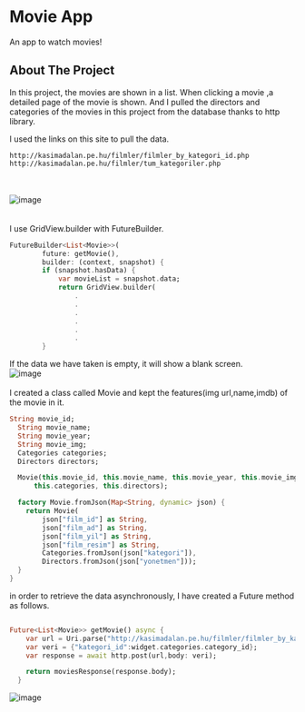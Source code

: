 # Movie App 

An app to watch movies!

## About The Project

In this project, the movies are shown in a list. When clicking a movie ,a detailed page of the movie is shown. And I pulled the directors and categories of the movies in this project from the database thanks to http library. <br>

I used the links on this site to pull the data.
```
http://kasimadalan.pe.hu/filmler/filmler_by_kategori_id.php
http://kasimadalan.pe.hu/filmler/tum_kategoriler.php
```

<br> <br>
![image](https://user-images.githubusercontent.com/79968953/159549558-e09aca9a-73e3-456c-afbd-87a28512f16b.png) <br>
 <br> <br>
I use GridView.builder with FutureBuilder. <br>
```dart
FutureBuilder<List<Movie>>(
        future: getMovie(),
        builder: (context, snapshot) {
        if (snapshot.hasData) {
            var movieList = snapshot.data;
            return GridView.builder(
                .
                .
                .
                .
                .
                .
        }
```

If the data we have taken is empty, it will show a blank screen.<br>
![image](https://user-images.githubusercontent.com/79968953/159549389-e65a333f-c4ea-4a27-973f-e7907b8a55e6.png)
 <br> <br>
I created a class called Movie and kept the features(img url,name,imdb) of the movie in it. <br>

```dart
String movie_id;
  String movie_name;
  String movie_year;
  String movie_img;
  Categories categories;
  Directors directors;

  Movie(this.movie_id, this.movie_name, this.movie_year, this.movie_img,
      this.categories, this.directors);

  factory Movie.fromJson(Map<String, dynamic> json) {
    return Movie(
        json["film_id"] as String,
        json["film_ad"] as String,
        json["film_yil"] as String,
        json["film_resim"] as String,
        Categories.fromJson(json["kategori"]),
        Directors.fromJson(json["yonetmen"]));
  }
}
```


in order to retrieve the data asynchronously, I have created a Future method as follows.
```dart

Future<List<Movie>> getMovie() async {
    var url = Uri.parse("http://kasimadalan.pe.hu/filmler/filmler_by_kategori_id.php");
    var veri = {"kategori_id":widget.categories.category_id};
    var response = await http.post(url,body: veri);

    return moviesResponse(response.body);
  }
```


![image](https://user-images.githubusercontent.com/79968953/159549621-701381eb-bd19-4f60-89b8-cc97f2e68e40.png)
